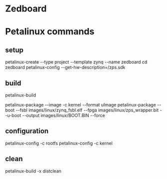 # Zedboard

# Petalinux commands
## setup
petalinux-create --type project --template zynq --name zedboard
cd zedboard
petalinux-config  --get-hw-description=<path-to-vivado>/zps.sdk

## build
petalinux-build

petalinux-package --image -c kernel --format uImage
petalinux-package --boot --fsbl images/linux/zynq_fsbl.elf --fpga images/linux/zps_wrapper.bit --u-boot --output images/linux/BOOT.BIN --force

## configuration
petalinux-config -c rootfs
petalinux-config -c kernel


## clean
petalinux-build -x distclean
